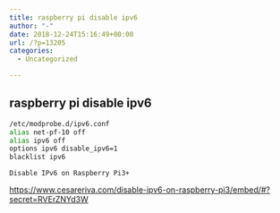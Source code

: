 ```yaml
---
title: raspberry pi disable ipv6
author: "-"
date: 2018-12-24T15:16:49+00:00
url: /?p=13205
categories:
  - Uncategorized

---
```

## raspberry pi disable ipv6
```bash
/etc/modprobe.d/ipv6.conf
alias net-pf-10 off
alias ipv6 off
options ipv6 disable_ipv6=1
blacklist ipv6
```


  
    Disable IPv6 on Raspberry Pi3+
  


https://www.cesareriva.com/disable-ipv6-on-raspberry-pi3/embed/#?secret=RVErZNYd3W